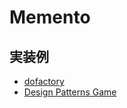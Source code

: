 # Memento

## 実装例
- [dofactory](https://github.com/stage-clear/Learning-javascript/blob/master/DesignPatterns/dofactory.com/memento.md)
- [Design Patterns Game](https://github.com/stage-clear/Learning-javascript/blob/master/DesignPatterns/designpatternsgame.com/memento.md)

